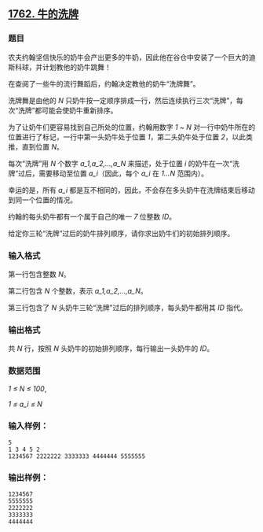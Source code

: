 ## [1762. 牛的洗牌](https://www.acwing.com/problem/content/1764/)

### 题目

农夫约翰坚信快乐的奶牛会产出更多的牛奶，因此他在谷仓中安装了一个巨大的迪斯科球，并计划教他的奶牛跳舞！

在查阅了一些牛的流行舞蹈后，约翰决定教他的奶牛“洗牌舞”。

洗牌舞是由他的 *N* 只奶牛按一定顺序排成一行，然后连续执行三次“洗牌”，每次“洗牌”都可能会使奶牛重新排序。

为了让奶牛们更容易找到自己所处的位置，约翰用数字 *1 ~ N* 对一行中奶牛所在的位置进行了标记，一行中第一头奶牛处于位置 *1*，第二头奶牛处于位置 *2*，以此类推，直到位置 *N*。

每次“洗牌”用 *N* 个数字 *a_1,a_2,…,a_N* 来描述，处于位置 *i* 的奶牛在一次“洗牌”过后，需要移动至位置 *a_i*（因此，每个 *a_i* 在 *1…N* 范围内）。

幸运的是，所有 *a_i* 都是互不相同的，因此，不会存在多头奶牛在洗牌结束后移动到同一个位置的情况。

约翰的每头奶牛都有一个属于自己的唯一 *7* 位整数 *ID*。

给定你三轮“洗牌”过后的奶牛排列顺序，请你求出奶牛们的初始排列顺序。

### 输入格式

第一行包含整数 *N*。

第二行包含 *N* 个整数，表示 *a_1,a_2,…,a_N*。

第三行包含了 *N* 头奶牛三轮“洗牌”过后的排列顺序，每头奶牛都用其 *ID* 指代。

### 输出格式

共 *N* 行，按照 *N* 头奶牛的初始排列顺序，每行输出一头奶牛的 *ID*。

### 数据范围

*1 ≤ N ≤ 100*,

*1 ≤ a_i ≤ N*

### 输入样例：

```
5
1 3 4 5 2
1234567 2222222 3333333 4444444 5555555
```

### 输出样例：

```
1234567
5555555
2222222
3333333
4444444
```
